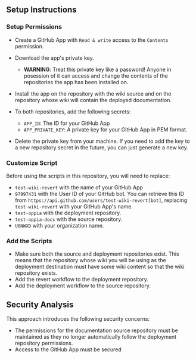 ## Setup Instructions

### Setup Permissions

* Create a GitHub App with `Read & write` access to the `Contents`
  permission.
* Download the app's private key.

  * **WARNING**: Treat this private key like a password! Anyone in
    posession of it can access and change the contents of the
    repositories the app has been installed on.

* Install the app on the repository with the wiki source and on the
  repository whose wiki will contain the deployed documentation.
* To both repositories, add the following secrets:

  * `APP_ID`: The ID for your GitHub App
  * `APP_PRIVATE_KEY`: A private key for your GitHub App in PEM format.

* Delete the private key from your machine. If you need to add the key
  to a new repository secret in the future, you can just generate a new
  key.

### Customize Script

Before using the scripts in this repository, you will need to replace:

* `test-wiki-revert` with the name of your GitHub App
* `97997431` with the User ID of your GitHub bot. You can retrieve this
  ID from `https://api.github.com/users/test-wiki-revert[bot]`,
  replacing `test-wiki-revert` with your GitHub App's name.
* `test-oppia` with the deployment repository.
* `test-oppia-docs` with the source repository.
* `U8NWXD` with your organization name.

### Add the Scripts

* Make sure both the source and deployment repositories exist. This
  means that the repository whose wiki you will be using as the
  deployment destination must have some wiki content so that the wiki
  repository exists.
* Add the revert workflow to the deployment repository.
* Add the deployment workflow to the source repository.

## Security Analysis

This approach introduces the following security concerns:

* The permissions for the documentation source repository must be
  maintained as they no longer automatically follow the deployment
  repository permissions.
* Access to the GitHub App must be secured

